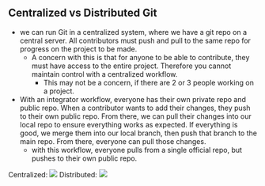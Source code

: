 
## Centralized vs Distributed Git
- we can run Git in a centralized system, where we have a git repo on a central server. All contributors must push and pull to the same repo for progress on the project to be made.
	- A concern with this is that for anyone to be able to contribute, they must have access to the entire project. Therefore you cannot maintain control with a centralized workflow.
		- This may not be a concern, if there are 2 or 3 people working on a project.
- With an integrator workflow, everyone has their own private repo and public repo. When a contributor wants to add their changes, they push to their own public repo. From there, we can pull their changes into our local repo to ensure everything works as expected. If everything is good, we merge them into our local branch, then push that branch to the main repo. From there, everyone can pull those changes.
	- with this workflow, everyone pulls from a single official repo, but pushes to their own public repo.

Centralized:
![](/assets/images/2021-03-11-15-39-35.png)
Distributed:
![](/assets/images/2021-03-11-15-39-48.png)